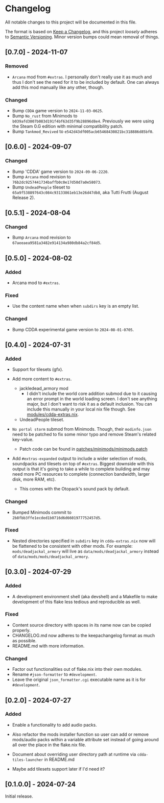 # Changelog

All notable changes to this project will be documented in this file.

The format is based on [Keep a Changelog](https://keepachangelog.com/en/1.1.0/),
and this project *loosely* adheres to [Semantic Versioning](https://semver.org/spec/v2.0.0.html). Minor version bumps could mean removal of things.

## [0.7.0] - 2024-11-07

### Removed

- `Arcana` mod from `#extras`. I personally don't really use it as much and thus I don't see the need for it to be included by default. One can always add this mod manually like any other, though.

### Changed

- Bump `CDDA` game version to `2024-11-03-0625`.
- Bump `No_rust` from Minimods to `b039afd3007b083d191f4bf63d35f9b28896d8e4`. Previously we were using the Steam 0.G edition with minimal compatibility patch.
- Bump `Tankmod_Revived` to `e542d43df005acb65468430821bc318886d85bf0`.

## [0.6.0] - 2024-09-07

### Changed

- Bump 'CDDA' game version to `2024-09-06-2220`.
- Bump `Arcana` mod revision to `76b2dc9257441734baffb0c0e17d50d7a0e58073`.
- Bump `UndeadPeople` tileset to `65a9f538897643c084c93133861eb13e26d47db8`, aka Tutti Frutti (August Release 2).

## [0.5.1] - 2024-08-04

### Changed

- Bump `Arcana` mod revision to `67aeeaea9581a3482e914134a980db84a2cf84d5`.


## [0.5.0] - 2024-08-02

### Added

- Arcana mod to `#extras`.

### Fixed

- Use the content name when when `subdirs` key is an empty list.

### Changed

- Bump CDDA experimental game version to `2024-08-01-0705`.


## [0.4.0] - 2024-07-31

### Added

- Support for tilesets (gfx).

- Add more content to `#extras`.
    - jackledead_armory mod 
        - I didn't include the world core addition submod due to
          it causing an error prompt in the world loading screen.
          I don't see anything major, but I don't want to risk it as a default
          inclusion.
          You can include this manually in your local nix file though.
          See [modules/cdda-extras.nix](/modules/cdda-extras.nix).
    - UndeadPeople tileset.

- `No portal storm` submod from Minimods. Though, their `modinfo.json` need to be
patched to fix some minor typo and remove Steam's related key-value.
    - Patch code can be found in 
    [patches/minimods/minimods.patch](/patches/minimods/minimods.patch)

- Add `#extras-expanded` output to include a wider selection of mods, soundpacks and tilesets
on top of `#extras`. Biggest downside with this output is that it's going to take a
while to complete building and may need more PC resources to complete (connection bandwidth, larger disk,
more RAM, etc).
    - This comes with the Otopack's sound pack by default.

### Changed

- Bumped Minimods commit to `2b8fbb3ffe1ecded1b0716d6d6601977752457d5`.


### Fixed

- Nested directories specified in `subdirs` key in `cdda-extras.nix` now will
be flattened to be consistent with other mods. 
For example: `mods/deadjackal_armory`
will live as `data/mods/deadjackal_armory` instead of `data/mods/mods/deadjackal_armory`.


## [0.3.0] - 2024-07-29

### Added
- A development environment shell (aka devshell) and a Makefile to make development of this flake less tedious and reproducible as well.

### Fixed
- Content source directory with spaces in its name now can be copied properly.
- CHANGELOG.md now adheres to the keepachangelog format as much as possible.
- README.md with more information.

### Changed
- Factor out functionalities out of flake.nix into their own modules.
- Rename `#json-formatter` to `#development`.
- Leave the original `json_formatter.cgi` executable name as it is for 
`#development`.


## [0.2.0] - 2024-07-27

### Added
- Enable a functionality to add audio packs.
- Also refactor the mods installer function so user can add or remove 
mods/audio packs within a variable attribute set instead of going around all over
the place in the flake.nix file.
- Document about overriding user directory path at runtime via 
`cdda-tiles-launcher` in README.md

- Maybe add tilesets support later if I'd need it?

## [0.1.0.0] - 2024-07-24

Initial release.
